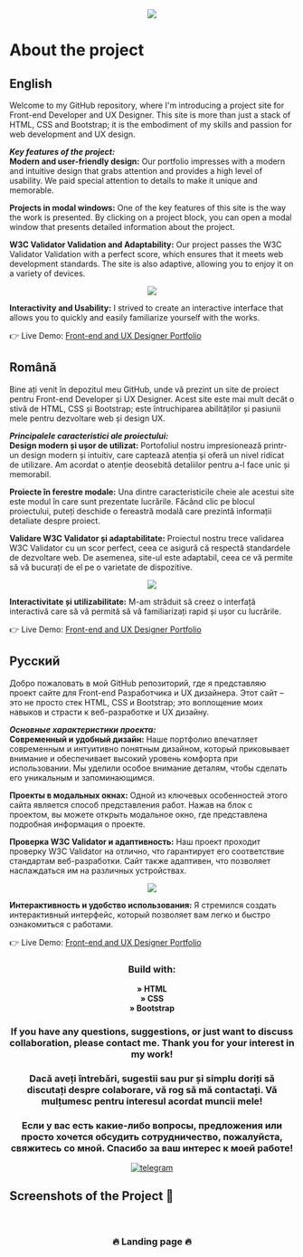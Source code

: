 <div align='center'><img src='https://LINK'/></div>

<h1>About the project</h1>

<h2>English</h2>
<p>
	Welcome to my GitHub repository, where I'm introducing a project site for Front-end Developer and UX Designer. This site is more than just a stack of HTML, CSS and Bootstrap; it is the embodiment of my skills and passion for web development and UX design. 
	</p>
<p>
		<b><i>Key features of the project:</i></b><br>
		<b>Modern and user-friendly design:</b> Our portfolio impresses with a modern and intuitive design that grabs attention and provides a high level of usability. We paid special attention to details to make it unique and memorable.
</p>
	
<p>	<b>Projects in modal windows:</b> One of the key features of this site is the way the work is presented. By clicking on a project block, you can open a modal window that presents detailed information about the project.</p>
	
<p>	<b>W3C Validator Validation and Adaptability:</b> Our project passes the W3C Validator Validation with a perfect score, which ensures that it meets web development standards. The site is also adaptive, allowing you to enjoy it on a variety of devices.</p>
	<div align='center'><img src='https://LINK'/></div>
<p>	<b>Interactivity and Usability:</b> I strived to create an interactive interface that allows you to quickly and easily familiarize yourself with the works.</p>
👉 Live Demo: <a href='https://LINK/'>Front-end and UX Designer Portfolio</a>

<h2>Română</h2>
<p>
	Bine ați venit în depozitul meu GitHub, unde vă prezint un site de proiect pentru Front-end Developer și UX Designer. Acest site este mai mult decât o stivă de HTML, CSS și Bootstrap; este întruchiparea abilităților și pasiunii mele pentru dezvoltare web și design UX. 
	</p>
<p>
		<b><i>Principalele caracteristici ale proiectului:</i> </b><br>
		<b>Design modern și ușor de utilizat:</b> Portofoliul nostru impresionează printr-un design modern și intuitiv, care captează atenția și oferă un nivel ridicat de utilizare. Am acordat o atenție deosebită detaliilor pentru a-l face unic și memorabil.
</p>
	
<p>	<b>Proiecte în ferestre modale:</b> Una dintre caracteristicile cheie ale acestui site este modul în care sunt prezentate lucrările. Făcând clic pe blocul proiectului, puteți deschide o fereastră modală care prezintă informații detaliate despre proiect.</p>
	
<p>	<b>Validare W3C Validator și adaptabilitate:</b> Proiectul nostru trece validarea W3C Validator cu un scor perfect, ceea ce asigură că respectă standardele de dezvoltare web. De asemenea, site-ul este adaptabil, ceea ce vă permite să vă bucurați de el pe o varietate de dispozitive.</p>
	<div align='center'><img src='https://LINK'/></div>
<p>	<b>Interactivitate și utilizabilitate:</b> M-am străduit să creez o interfață interactivă care să vă permită să vă familiarizați rapid și ușor cu lucrările.</p>
👉 Live Demo: <a href='https://LINK/'>Front-end and UX Designer Portfolio</a>

<h2>Русский</h2>
<p>
	Добро пожаловать в мой GitHub репозиторий, где я представляю проект сайте для Front-end Разработчика и UX дизайнера. Этот сайт – это не просто стек HTML, CSS и Bootstrap; это воплощение моих навыков и страсти к веб-разработке и UX дизайну. 
	</p>
<p>
		<b><i>Основные характеристики проекта:</i></b><br>
		<b>Современный и удобный дизайн:</b> Наше портфолио впечатляет современным и интуитивно понятным дизайном, который приковывает внимание и обеспечивает высокий уровень комфорта при использовании. Мы уделили особое внимание деталям, чтобы сделать его уникальным и запоминающимся.
</p>
	
<p>	<b>Проекты в модальных окнах:</b> Одной из ключевых особенностей этого сайта является способ представления работ. Нажав на блок с проектом, вы можете открыть модальное окно, где представлена подробная информация о проекте.</p>
	
<p>	<b>Проверка W3C Validator и адаптивность:</b> Наш проект проходит проверку W3C Validator на отлично, что гарантирует его соответствие стандартам веб-разработки. Сайт также адаптивен, что позволяет наслаждаться им на различных устройствах.</p>
	<div align='center'><img src='https://LINK'/></div>
<p>	<b>Интерактивность и удобство использования:</b> Я стремился создать интерактивный интерфейс, который позволяет вам легко и быстро ознакомиться с  работами.</p>

👉 Live Demo: <a href='https://LINK/'>Front-end and UX Designer Portfolio</a>


<div align='center'>
<h3>Build with:</h3>

<strong>» HTML </strong><br>
<strong>» CSS </strong><br>
<strong>» Bootstrap </strong><br>
</div>

<div align='center'>
<h3>If you have any questions, suggestions, or just want to discuss collaboration, please contact me. Thank you for your interest in my work!</h3>
<h3>Dacă aveți întrebări, sugestii sau pur și simplu doriți să discutați despre colaborare, vă rog să mă contactați. Vă mulțumesc pentru interesul acordat muncii mele!<h3>
<h3>Если у вас есть какие-либо вопросы, предложения или просто хочется обсудить сотрудничество, пожалуйста, свяжитесь со мной. Спасибо за ваш интерес к моей работе!</h3>

[![telegram](https://img.shields.io/badge/telegram-1DA1F2?style=for-the-badge&logoColor=white)](https://t.me/dont_read_this)
</div>



<h2>Screenshots of the Project 📸</h2>
<br>
<h3 align='center'>🔥 Landing page 🔥</h3>

<div align='center'>
<img src='https://LINK/>
</div>
